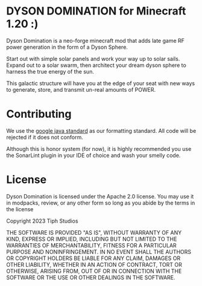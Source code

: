 DYSON DOMINATION for Minecraft 1.20 :)
=====================
Dyson Domination is a neo-forge minecraft mod that adds late game RF power generation in the form of a Dyson Sphere. 

Start out with simple solar panels and work your way up to solar sails. Expand out to a solar swarm, then architect your dream dyson sphere to harness the true energy of the sun.

This galactic structure will have you at the edge of your seat with new ways to generate, store, and transmit un-real amounts of POWER.

# Contributing
We use the [google java standard](https://google.github.io/styleguide/javaguide.html) as our formatting standard. All code will be rejected if it does not conform.

Although this is honor system (for now), it is highly recommended you use the SonarLint plugin in your IDE of choice and wash your smelly code.

# License
Dyson Domination is licensed under the Apache 2.0 license. You may use it in modpacks, review, or any other form so long as you abide by the terms in the license

Copyright 2023 Tiph Studios

THE SOFTWARE IS PROVIDED "AS IS", WITHOUT WARRANTY OF ANY KIND, EXPRESS OR IMPLIED, INCLUDING BUT NOT LIMITED TO THE WARRANTIES OF MERCHANTABILITY, FITNESS FOR A PARTICULAR PURPOSE AND NONINFRINGEMENT. IN NO EVENT SHALL THE AUTHORS OR COPYRIGHT HOLDERS BE LIABLE FOR ANY CLAIM, DAMAGES OR OTHER LIABILITY, WHETHER IN AN ACTION OF CONTRACT, TORT OR OTHERWISE, ARISING FROM, OUT OF OR IN CONNECTION WITH THE SOFTWARE OR THE USE OR OTHER DEALINGS IN THE SOFTWARE.
